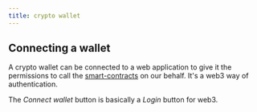 ```yaml
---
title: crypto wallet
---
```


## Connecting a wallet

A crypto wallet can be connected to a web application to give it the permissions to call the [smart-contracts](/Knowledge/Web3/smart-contracts.md) on our behalf. It's a web3 way of authentication.

The _Connect wallet_ button is basically a _Login_ button for web3.
